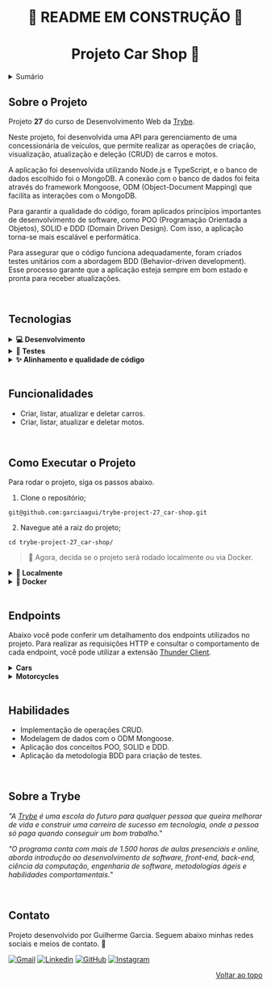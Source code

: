 <h1 align="center">🚧 README EM CONSTRUÇÃO 🚧</h1>

<a name="readme-top"></a>

<h1 align="center">Projeto Car Shop 🚙</h1>

<details>
  <summary>Sumário</summary><br />
  <ol>
    <li><a href="#sobre-o-projeto">Sobre o Projeto</a></li>
    <li><a href="#tecnologias">Tecnologias</a></li>
    <li><a href="#funcionalidades">Funcionalidades</a></li>
    <li><a href="#como-executar-o-projeto">Como Executar o Projeto</a></li>
    <li><a href="#endpoints">Endpoints</a></li>
    <li><a href="#habilidades">Habilidades</a></li>
    <li><a href="#sobre-a-trybe">Sobre a Trybe</a></li>
    <li><a href="#contato">Contato</a></li>
  </ol>
</details>

## Sobre o Projeto

Projeto **27** do curso de Desenvolvimento Web da [Trybe][trybe-site-url].

Neste projeto, foi desenvolvida uma API para gerenciamento de uma concessionária de veículos, que permite realizar as operações de criação, visualização, atualização e deleção (CRUD) de carros e motos.

A aplicação foi desenvolvida utilizando Node.js e TypeScript, e o banco de dados escolhido foi o MongoDB. A conexão com o banco de dados foi feita através do framework Mongoose, ODM (Object-Document Mapping) que facilita as interações com o MongoDB.

Para garantir a qualidade do código, foram aplicados princípios importantes de desenvolvimento de software, como POO (Programação Orientada a Objetos), SOLID e DDD (Domain Driven Design). Com isso, a aplicação torna-se mais escalável e performática.

Para assegurar que o código funciona adequadamente, foram criados testes unitários com a abordagem BDD (Behavior-driven development). Esse processo garante que a aplicação esteja sempre em bom estado e pronta para receber atualizações.

<br/>

## Tecnologias

<details>
  <summary><strong>💻 Desenvolvimento </strong></summary><br />

- [Docker][docker-url]
- [dotenv][dotenv-url]
- [Express][express-url]
- [Node.js][node-url]
- [MongoDB][mongodb-url]
- [Mongoose][mongoose-url]

---

</details>

<details>
  <summary><strong>🧪 Testes </strong></summary><br />

- [Chai][chai-url]
- [Mocha][mocha-url]
- [Sinon.js][sinon-url]

---

</details>

<details>
  <summary><strong>✨ Alinhamento e qualidade de código </strong></summary><br />

- [ESLint][eslint-url]

---

</details>

<br/>

## Funcionalidades

<ul>
  <li>Criar, listar, atualizar e deletar carros.</li>
  <li>Criar, listar, atualizar e deletar motos.</li>
</ul>

<br/>

## Como Executar o Projeto

Para rodar o projeto, siga os passos abaixo.

1. Clone o repositório;

```
git@github.com:garciaagui/trybe-project-27_car-shop.git
```

2. Navegue até a raiz do projeto;

```
cd trybe-project-27_car-shop/
```

> 🔘 Agora, decida se o projeto será rodado localmente ou via Docker.

<details>
  <summary><strong>💽 Localmente</strong></summary>

1. Certifique-se que você tenha o **node** instalado na versão 16 ou superior. Confira [aqui](https://nodejs.org/pt-br/download/package-manager/) a documentação oficial.

2. Na raiz do projeto, instale as dependências do projeto.

```
npm install
```

3. Configure as variáveis de ambiente:

- Renomeie o arquivo `.env.example` (disponível na raíz do projeto) para `.env`;
- Configure as variáveis para o seu contexto local.

4. Para iniciar o servidor, utilize o comando abaixo.

```
npm run dev
```

- Para executar os testes, você pode utilizar os dois comandos abaixo.

```
// Comando 1
npm run test:mocha

// Comando 2 - Neste comando você tem acesso à cobertura dos testes
npm run test:coverage
```

</details>

<details>
  <summary><strong>🐋 Docker</strong></summary>
  
1. Certifique-se que você tenha o **docker-compose** instalado na versão 1.29 ou superior. Links oportunos caso você precise instalar ou atualizar: [Tutorial DigitalOcean](https://www.digitalocean.com/community/tutorials/how-to-install-and-use-docker-compose-on-ubuntu-20-04-pt) e [documentação oficial](https://docs.docker.com/compose/install/);

2. Suba os containers executando o comando abaixo. Dois containers serão inicializados: `car_shop` (node) e `car_shop_db` (mysql).

```
docker-compose up -d
```

3. Acesse a CLI do container `car_shop` com o comando abaixo ou abra-o no VS Code. Para a última opção, recomendo a extensão da Microsoft [Dev Containers](https://marketplace.visualstudio.com/items?itemName=ms-vscode-remote.remote-containers).

```
docker exec -it car_shop bash
```

> ⚠️ A partir de agora, **TODOS** os comandos (scripts) disponíveis no `package.json` (incluindo o npm install) devem ser executados **DENTRO** do container `blogs_api`.

4. Instale as dependências do projeto.

```
npm install
```

5. Para iniciar o servidor, utilize um dos comandos abaixo.

```
npm run dev
```

- Para executar os testes, você pode utilizar os dois comandos abaixo.

```
// Comando 1
npm run test:mocha

// Comando 2 - Neste comando você tem acesso à cobertura dos testes
npm run test:coverage
```

- Para o contexto de teste local, siga os passos abaixo.

1. Renomeie o arquivo `.env.example` (disponível na raíz do projeto) para `.env`;
2. Configure as variáveis para o seu contexto local.

</details>

<br/>

## Endpoints

Abaixo você pode conferir um detalhamento dos endpoints utilizados no projeto. Para realizar as requisições HTTP e consultar o comportamento de cada endpoint, você pode utilizar a extensão [Thunder Client](https://www.thunderclient.com/).

<details>
  <summary><strong>Cars</strong></summary>

### GET /cars

- Retorna todos os carros registrados no banco de dados.
- URL: `http://localhost:PORT/cars`

### POST /cars

- Adiciona um novo carro ao banco de dados.
- URL: `http://localhost:PORT/cars`
- O corpo da requisição deve seguir o formato abaixo:

```
{
  "model": "Marea",
  "year": 2002,
  "color": "Black",
  "status": true, // Não é obrigatório. Se não for inserido, o valor do status será 'false'
  "buyValue": 15.990,
  "doorsQty": 4,
  "seatsQty": 5
}
```

### GET /cars/:id

- Retorna o carro cujo id foi passado na URL.
- Exemplo de URL: `http://localhost:PORT/cars/634852326b35b59438fbea2f`

### PUT /cars/:id

- Atualiza o carro cujo id foi passado na URL.
- Exemplo de URL: `http://localhost:PORT/cars/634852326b35b59438fbea2f`
- O corpo da requisição deve seguir o formato abaixo:

```
{
  "model": "Marea",
  "year": 1992,
  "color": "Red",
  "status": true, // Não é obrigatório. Se não for inserido, o valor do status será 'false'
  "buyValue": 12.000,
  "doorsQty": 2,
  "seatsQty": 5
}
```

### DELETE /cars/:id

- Remove do banco de dados o carro cujo id foi passado na URL.
- Exemplo de URL: `http://localhost:PORT/cars/634852326b35b59438fbea2f`

---

</details>

<details>
  <summary><strong>Motorcycles</strong></summary>

### GET /motorcycles

- Retorna todas as motos registradas no banco de dados.
- URL: `http://localhost:PORT/motorcycles`

### POST /motorcycles

- Adiciona uma nova moto ao banco de dados.
- URL: `http://localhost:PORT/motorcycles`
- O corpo da requisição deve seguir o formato abaixo:

```
{
  "model": "Honda Cb 600f Hornet",
  "year": 2005,
  "color": "Yellow",
  "status": true, // Não é obrigatório. Se não for inserido, o valor do status será 'false'
  "buyValue": 30.000,
  "category": "Street", // Possíveis valores: "Street", "Custom" ou "Trail"
  "engineCapacity": 600
}
```

### GET /motorcycles/:id

- Retorna a moto cujo id foi passado na URL.
- Exemplo de URL: `http://localhost:PORT/motorcycles/634852326b35b59438fbea2f`

### PUT /motorcycles/:id

- Atualiza a moto cujo id foi passado na URL.
- Exemplo de URL: `http://localhost:PORT/motorcycles/634852326b35b59438fbea2f`
- O corpo da requisição deve seguir o formato abaixo:

```
{
  "model": "Honda Cb 600f Hornet",
  "year": 2014,
  "color": "Red",
  "status": true, // Não é obrigatório. Se não for inserido, o valor do status será 'false'
  "buyValue": 45.000,
  "category": "Street", // Possíveis valores: "Street", "Custom" ou "Trail"
  "engineCapacity": 600
}
```

### DELETE /motorcycles/:id

- Remove do banco de dados a moto cujo id foi passado na URL.
- Exemplo de URL: `http://localhost:PORT/motorcycles/634852326b35b59438fbea2f`

---

</details>

<br/>

## Habilidades

<ul>
  <li>Implementação de operações CRUD.</li>
  <li>Modelagem de dados com o ODM Mongoose.</li>
  <li>Aplicação dos conceitos POO, SOLID e DDD.</li>
  <li>Aplicação da metodologia BDD para criação de testes.</li>
</ul>

<br/>

## Sobre a Trybe

_"A [Trybe][trybe-site-url] é uma escola do futuro para qualquer pessoa que queira melhorar de vida e construir uma carreira de sucesso em tecnologia, onde a pessoa só paga quando conseguir um bom trabalho."_

_"O programa conta com mais de 1.500 horas de aulas presenciais e online, aborda introdução ao desenvolvimento de software, front-end, back-end, ciência da computação, engenharia de software, metodologias ágeis e habilidades comportamentais._"

<br/>

## Contato

Projeto desenvolvido por Guilherme Garcia. Seguem abaixo minhas redes sociais e meios de contato. 🤘

[![Gmail][gmail-badge]][gmail-url]
[![Linkedin][linkedin-badge]][linkedin-url]
[![GitHub][github-badge]][github-url]
[![Instagram][instagram-badge]][instagram-url]

<p align="right"><a href="#readme-top">Voltar ao topo</a></p>

<!-- MARKDOWN LINKS & IMAGES -->

[trybe-site-url]: https://www.betrybe.com/

<!-- Stacks URLs -->

[chai-url]: https://www.chaijs.com/
[docker-url]: https://www.docker.com/
[dotenv-url]: https://www.dotenv.org/
[eslint-url]: https://eslint.org/
[express-url]: https://expressjs.com/
[mocha-url]: https://mochajs.org/
[mongodb-url]: https://www.mongodb.com/
[mongoose-url]: https://mongoosejs.com/
[node-url]: https://nodejs.org/en/
[sinon-url]: https://sinonjs.org/

<!-- Contact URLs & Badges -->

[gmail-badge]: https://img.shields.io/badge/Gmail-D14836?style=for-the-badge&logo=gmail&logoColor=white
[gmail-url]: mailto:garciaguig@gmail.com
[linkedin-badge]: https://img.shields.io/badge/LinkedIn-0077B5?style=for-the-badge&logo=linkedin&logoColor=white
[linkedin-url]: https://www.linkedin.com/in/garciaagui/
[github-badge]: https://img.shields.io/badge/GitHub-100000?style=for-the-badge&logo=github&logoColor=white
[github-url]: https://github.com/garciaagui
[instagram-badge]: https://img.shields.io/badge/Instagram-E4405F?style=for-the-badge&logo=instagram&logoColor=white
[instagram-url]: https://www.instagram.com/garciaagui/
